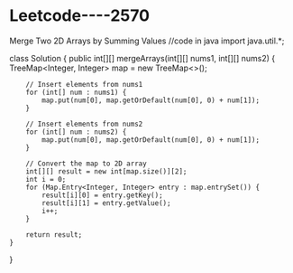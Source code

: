 # Leetcode----2570
Merge Two 2D Arrays by Summing Values 
//code in java
import java.util.*;

class Solution {
    public int[][] mergeArrays(int[][] nums1, int[][] nums2) {
        TreeMap<Integer, Integer> map = new TreeMap<>();

        // Insert elements from nums1
        for (int[] num : nums1) {
            map.put(num[0], map.getOrDefault(num[0], 0) + num[1]);
        }

        // Insert elements from nums2
        for (int[] num : nums2) {
            map.put(num[0], map.getOrDefault(num[0], 0) + num[1]);
        }

        // Convert the map to 2D array
        int[][] result = new int[map.size()][2];
        int i = 0;
        for (Map.Entry<Integer, Integer> entry : map.entrySet()) {
            result[i][0] = entry.getKey();
            result[i][1] = entry.getValue();
            i++;
        }

        return result;
    }
}
